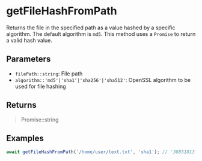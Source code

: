 # getFileHashFromPath <Lang js />

<NodeRequired en />

Returns the file in the specified path as a value hashed by a specific algorithm. The default algorithm is `md5`. This method uses a `Promise` to return a valid hash value.

## Parameters

- `filePath::string`: File path
- `algorithm::'md5'|'sha1'|'sha256'|'sha512'`: OpenSSL algorithm to be used for file hashing

## Returns

> Promise::string

## Examples

```javascript
await getFileHashFromPath('/home/user/text.txt', 'sha1'); // '38851813f75627d581c593f3ccfb7061dd013fbd'
```
